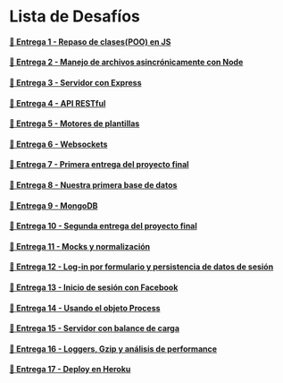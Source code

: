 # Lista de Desafíos

#### [🔗 Entrega 1 - Repaso de clases(POO) en JS](https://github.com/EstebanDem/backend-coderhouse/tree/master/Entrega-1#readme)

#### [🔗 Entrega 2 - Manejo de archivos asincrónicamente con Node](https://github.com/EstebanDem/backend-coderhouse/tree/master/Entrega-2#readme)

#### [🔗 Entrega 3 - Servidor con Express](https://github.com/EstebanDem/backend-coderhouse/tree/master/Entrega-3#readme)

#### [🔗 Entrega 4 - API RESTful](https://github.com/EstebanDem/backend-coderhouse/tree/master/Entrega-4#readme)

#### [🔗 Entrega 5 - Motores de plantillas](https://github.com/EstebanDem/backend-coderhouse/tree/master/Entrega-5#readme)

#### [🔗 Entrega 6 - Websockets](https://github.com/EstebanDem/backend-coderhouse/tree/master/Entrega-6#readme)

#### [🔗 Entrega 7 - Primera entrega del proyecto final](https://github.com/EstebanDem/backend-coderhouse/tree/master/Entrega-7#readme)

#### [🔗 Entrega 8 - Nuestra primera base de datos](https://github.com/EstebanDem/backend-coderhouse/tree/master/Entrega-8#readme)

#### [🔗 Entrega 9 - MongoDB](https://github.com/EstebanDem/backend-coderhouse/tree/master/Entrega-9#readme)

#### [🔗 Entrega 10 - Segunda entrega del proyecto final](https://github.com/EstebanDem/backend-coderhouse/tree/master/Entrega-10#readme)

#### [🔗 Entrega 11 - Mocks y normalización](https://github.com/EstebanDem/backend-coderhouse/tree/master/Entrega-11#readme)

#### [🔗 Entrega 12 - Log-in por formulario y persistencia de datos de sesión](https://github.com/EstebanDem/backend-coderhouse/tree/master/Entrega-12#readme)

#### [🔗 Entrega 13 - Inicio de sesión con Facebook](https://github.com/EstebanDem/backend-coderhouse/tree/master/Entrega-13#readme)

#### [🔗 Entrega 14 - Usando el objeto Process](https://github.com/EstebanDem/backend-coderhouse/tree/master/Entrega-14#readme)

#### [🔗 Entrega 15 - Servidor con balance de carga](https://github.com/EstebanDem/backend-coderhouse/tree/master/Entrega-15#readme)

#### [🔗 Entrega 16 - Loggers, Gzip y análisis de performance](https://github.com/EstebanDem/backend-coderhouse/tree/master/Entrega-16#readme)

#### [🔗 Entrega 17 - Deploy en Heroku](https://github.com/EstebanDem/backend-coderhouse/tree/master/Entrega-17#readme)
